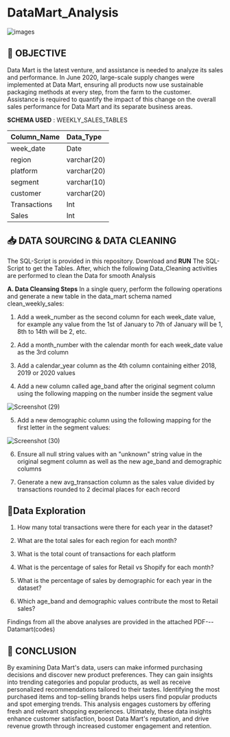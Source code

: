 # DataMart_Analysis

![images](https://github.com/user-attachments/assets/d99610f1-528b-46aa-927d-db8fa955d198)


## 📄 **OBJECTIVE**
Data Mart is the latest venture, and assistance is needed to analyze its sales and performance. In June 2020, large-scale supply changes were implemented at Data Mart, ensuring all products now use sustainable packaging methods at every step, from the farm to the customer. Assistance is required to quantify the impact of this change on the overall sales performance for Data Mart and its separate business areas.





**SCHEMA USED** : WEEKLY_SALES_TABLES


  

| Column_Name | Data_Type   | 
| :-------- | :------- | 
| week_date | Date 
region | varchar(20)
platform | varchar(20)
segment | varchar(10)
customer | varchar(20)
Transactions | Int
Sales | Int


##  📥 **DATA SOURCING & DATA CLEANING**
The SQL-Script is provided in this repository.
Download and **RUN** The SQL-Script to get the Tables. After, which the following Data_Cleaning activities are performed to clean the Data for smooth Analysis

**A. Data Cleansing Steps**
In a single query, perform the following operations and generate a new table in the data_mart schema named clean_weekly_sales:
 1. Add a week_number as the second column for each week_date value, for example any value from the 1st of January to 7th of January will be 1, 8th to 14th will be 2, etc. 

2. Add a month_number with the calendar month for each week_date value as the 3rd column 

3. Add a calendar_year column as the 4th column containing either 2018, 2019 or 2020 values 

4. Add a new column called age_band after the original segment column using the following mapping on the number inside the segment value
 
 ![Screenshot (29)](https://github.com/user-attachments/assets/da651c3d-98d5-4b72-8e8f-6f1b9466becb)
 
 5. Add a new demographic column using the following mapping for the first letter in the segment values:

 
![Screenshot (30)](https://github.com/user-attachments/assets/74376746-beae-4fbc-aadd-6f7efd87abe1)

6. Ensure all null string values with an "unknown" string value in the original segment column as well as the new age_band and demographic columns 

7. Generate a new avg_transaction column as the sales value divided by transactions rounded to 2 decimal places for each record
  
## 📄**Data Exploration**


1. How many total transactions were there for each year in the dataset? 

2. What are the total sales for each region for each month? 

3. What is the total count of transactions for each platform 

4. What is the percentage of sales for Retail vs Shopify for each month? 

5. What is the percentage of sales by demographic for each year in the dataset? 

6. Which age_band and demographic values contribute the most to Retail sales?

  Findings from all the above analyses are provided in the attached PDF---Datamart(codes)
## 📝 **CONCLUSION**
By examining Data Mart's data, users can make informed purchasing decisions and discover new product preferences. They can gain insights into trending categories and popular products, as well as receive personalized recommendations tailored to their tastes. Identifying the most purchased items and top-selling brands helps users find popular products and spot emerging trends. This analysis engages customers by offering fresh and relevant shopping experiences. Ultimately, these data insights enhance customer satisfaction, boost Data Mart's reputation, and drive revenue growth through increased customer engagement and retention.
